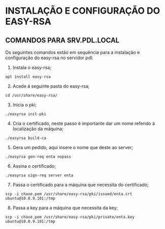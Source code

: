 # INSTALAÇÃO E CONFIGURAÇÃO DO EASY-RSA
## COMANDOS PARA SRV.PDL.LOCAL
Os seguintes comandos estão em sequência para a instalação e configuração do easy-rsa no servidor pdl:

1. Instala o easy-rsa;
```
apt install easy-rsa
```
2. Acede á seguinte pasta do easy-rsa;
```
cd /usr/share/easy-rsa/
```
3. Inicia o pki;
```
./easyrsa init-pki
```
4. Cria o certificado, neste passo é importante dar um nome referido á localização da máquina;
```
./easyrsa build-ca
```
5. Gera um pedido, aqui insere o nome que deste ao server;
```
./easyrsa gen-req enta nopass
```
6. Assina o certificado;
```
./easyrsa sign-req server enta
```
7. Passa o certificado para a máquina que necessita do certificado;
```
scp -i chave.pem /usr/share/easy-rsa/pki/issued/enta.crt ubuntu@10.0.9.101:/tmp
```
8. Passa a key para a máquina que necessita da key;
```
scp -i chave.pem /usr/share/easy-rsa/pki/private/enta.key ubuntu@10.0.9.101:/tmp
```

